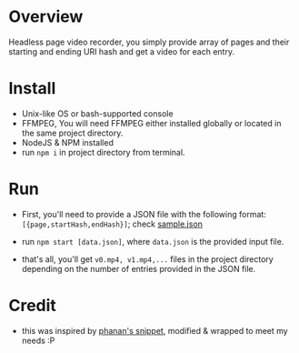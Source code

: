 # Overview
Headless page video recorder, you simply provide array of pages and their starting and ending URI hash and get a video for each entry.

# Install

+ Unix-like OS or bash-supported console
+ FFMPEG, You will need FFMPEG either installed globally or located in the same project directory.
+ NodeJS & NPM installed
+ run `npm i` in project directory from terminal.

# Run

+ First, you'll need to provide a JSON file with the following format: `[{page,startHash,endHash}]`; check [sample.json](https://github.com/yoga1290/H5Recorder/blob/master/sample.json)

+ run `npm start [data.json]`, where `data.json` is the provided input file.

+ that's all, you'll get `v0.mp4, v1.mp4,...` files in the project directory depending on the number of entries provided in the JSON file.

# Credit
+ this was inspired by [phanan's snippet](https://gist.github.com/phanan/e03f75082e6eb114a35c#file-runner-js), modified & wrapped to meet my needs :P
